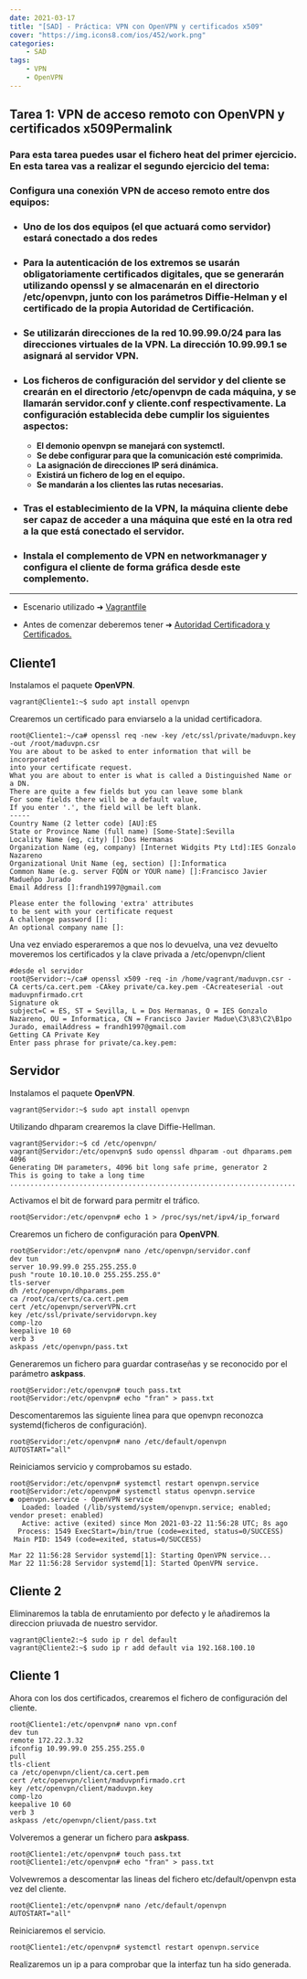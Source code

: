 ```yaml
---
date: 2021-03-17
title: "[SAD] - Práctica: VPN con OpenVPN y certificados x509"
cover: "https://img.icons8.com/ios/452/work.png"
categories: 
    - SAD
tags:
    - VPN
    - OpenVPN
---
```


## Tarea 1: VPN de acceso remoto con OpenVPN y certificados x509Permalink

### Para esta tarea puedes usar el fichero heat del primer ejercicio. En esta tarea vas a realizar el segundo ejercicio del tema:

### Configura una conexión VPN de acceso remoto entre dos equipos:

* ### Uno de los dos equipos (el que actuará como servidor) estará conectado a dos redes

* ### Para la autenticación de los extremos se usarán obligatoriamente certificados digitales, que se generarán utilizando openssl y se almacenarán en el directorio /etc/openvpn, junto con los parámetros Diffie-Helman y el certificado de la propia Autoridad de Certificación.

* ### Se utilizarán direcciones de la red 10.99.99.0/24 para las direcciones virtuales de la VPN. La dirección 10.99.99.1 se asignará al servidor VPN.

* ### Los ficheros de configuración del servidor y del cliente se crearán en el directorio /etc/openvpn de cada máquina, y se llamarán servidor.conf y cliente.conf respectivamente. La configuración establecida debe cumplir los siguientes aspectos:

    - **El demonio openvpn se manejará con systemctl.**
    - **Se debe configurar para que la comunicación esté comprimida.**
    - **La asignación de direcciones IP será dinámica.**
    - **Existirá un fichero de log en el equipo.**
    - **Se mandarán a los clientes las rutas necesarias.**

* ### Tras el establecimiento de la VPN, la máquina cliente debe ser capaz de acceder a una máquina que esté en la otra red a la que está conectado el servidor.

* ### Instala el complemento de VPN en networkmanager y configura el cliente de forma gráfica desde este complemento.

<hr>

* Escenario utilizado ➜ [Vagrantfile](documents/vagrantfilevpn.txt)

* Antes de comenzar deberemos tener ➜ [Autoridad Certificadora y Certificados.](content/2020-11-03-openvpn-cert.md)

## Cliente1
Instalamos el paquete **OpenVPN**.
```shell
vagrant@Cliente1:~$ sudo apt install openvpn
```

Crearemos un certificado para enviarselo a la unidad certificadora.
```shell
root@Cliente1:~/ca# openssl req -new -key /etc/ssl/private/maduvpn.key -out /root/maduvpn.csr
You are about to be asked to enter information that will be incorporated
into your certificate request.
What you are about to enter is what is called a Distinguished Name or a DN.
There are quite a few fields but you can leave some blank
For some fields there will be a default value,
If you enter '.', the field will be left blank.
-----
Country Name (2 letter code) [AU]:ES
State or Province Name (full name) [Some-State]:Sevilla
Locality Name (eg, city) []:Dos Hermanas
Organization Name (eg, company) [Internet Widgits Pty Ltd]:IES Gonzalo Nazareno
Organizational Unit Name (eg, section) []:Informatica
Common Name (e.g. server FQDN or YOUR name) []:Francisco Javier Madueñpo Jurado
Email Address []:frandh1997@gmail.com

Please enter the following 'extra' attributes
to be sent with your certificate request
A challenge password []:
An optional company name []:
```

Una vez enviado esperaremos a que nos lo devuelva, una vez devuelto moveremos los certificados y la clave privada a /etc/openvpn/client
```shell
#desde el servidor
root@Servidor:~/ca# openssl x509 -req -in /home/vagrant/maduvpn.csr -CA certs/ca.cert.pem -CAkey private/ca.key.pem -CAcreateserial -out maduvpnfirmado.crt
Signature ok
subject=C = ES, ST = Sevilla, L = Dos Hermanas, O = IES Gonzalo Nazareno, OU = Informatica, CN = Francisco Javier Madue\C3\83\C2\B1po Jurado, emailAddress = frandh1997@gmail.com
Getting CA Private Key
Enter pass phrase for private/ca.key.pem:
```




## Servidor
Instalamos el paquete **OpenVPN**.
```shell
vagrant@Servidor:~$ sudo apt install openvpn
```

Utilizando dhparam crearemos la clave Diffie-Hellman.
```shell
vagrant@Servidor:~$ cd /etc/openvpn/
vagrant@Servidor:/etc/openvpn$ sudo openssl dhparam -out dhparams.pem 4096
Generating DH parameters, 4096 bit long safe prime, generator 2
This is going to take a long time
......................................................................
```

Activamos el bit de forward para permitr el tráfico.
```shell
root@Servidor:/etc/openvpn# echo 1 > /proc/sys/net/ipv4/ip_forward
```

Crearemos un fichero de configuración para **OpenVPN**.
```shell
root@Servidor:/etc/openvpn# nano /etc/openvpn/servidor.conf
dev tun
server 10.99.99.0 255.255.255.0 
push "route 10.10.10.0 255.255.255.0"
tls-server
dh /etc/openvpn/dhparams.pem
ca /root/ca/certs/ca.cert.pem
cert /etc/openvpn/serverVPN.crt 
key /etc/ssl/private/servidorvpn.key
comp-lzo
keepalive 10 60
verb 3
askpass /etc/openvpn/pass.txt
```

Generaremos un fichero para guardar contraseñas y se reconocido por el parámetro **askpass**.
```shell
root@Servidor:/etc/openvpn# touch pass.txt
root@Servidor:/etc/openvpn# echo "fran" > pass.txt
```

Descomentaremos las siguiente linea para que openvpn reconozca systemd(ficheros de configuración).
```shell
root@Servidor:/etc/openvpn# nano /etc/default/openvpn
AUTOSTART="all"
```

Reiniciamos servicio y comprobamos su estado.
```shell
root@Servidor:/etc/openvpn# systemctl restart openvpn.service
root@Servidor:/etc/openvpn# systemctl status openvpn.service
● openvpn.service - OpenVPN service
   Loaded: loaded (/lib/systemd/system/openvpn.service; enabled; vendor preset: enabled)
   Active: active (exited) since Mon 2021-03-22 11:56:28 UTC; 8s ago
  Process: 1549 ExecStart=/bin/true (code=exited, status=0/SUCCESS)
 Main PID: 1549 (code=exited, status=0/SUCCESS)

Mar 22 11:56:28 Servidor systemd[1]: Starting OpenVPN service...
Mar 22 11:56:28 Servidor systemd[1]: Started OpenVPN service.
```


## Cliente 2

Eliminaremos la tabla de enrutamiento por defecto y le añadiremos la direccion priuvada de nuestro servidor.
```shell
vagrant@Cliente2:~$ sudo ip r del default
vagrant@Cliente2:~$ sudo ip r add default via 192.168.100.10
```

## Cliente 1

Ahora con los dos certificados, crearemos el fichero de configuración del cliente.
```shell
root@Cliente1:/etc/openvpn# nano vpn.conf
dev tun
remote 172.22.3.32
ifconfig 10.99.99.0 255.255.255.0
pull
tls-client
ca /etc/openvpn/client/ca.cert.pem
cert /etc/openvpn/client/maduvpnfirmado.crt
key /etc/openvpn/client/maduvpn.key
comp-lzo
keepalive 10 60
verb 3
askpass /etc/openvpn/client/pass.txt
```

Volveremos a generar un fichero para **askpass**.
```shell
root@Cliente1:/etc/openvpn# touch pass.txt
root@Cliente1:/etc/openvpn# echo "fran" > pass.txt
```

Volvewremos a descomentar las lineas del fichero etc/default/openvpn esta vez del cliente.
```shell
root@Cliente1:/etc/openvpn# nano /etc/default/openvpn
AUTOSTART="all"
```

Reiniciaremos el servicio.
```shell
root@Cliente1:/etc/openvpn# systemctl restart openvpn.service
```

Realizaremos un ip a para comprobar que la interfaz tun ha sido generada.
```shell

```

